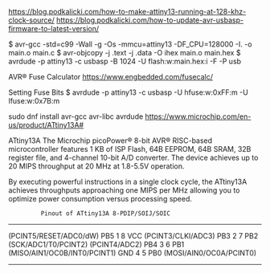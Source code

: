 https://blog.podkalicki.com/how-to-make-attiny13-running-at-128-khz-clock-source/
https://blog.podkalicki.com/how-to-update-avr-usbasp-firmware-to-latest-version/


 $ avr-gcc -std=c99 -Wall -g -Os -mmcu=attiny13 -DF_CPU=128000 -I. -o main.o main.c
 $ avr-objcopy -j .text -j .data -O ihex main.o main.hex
 $ avrdude -p attiny13 -c usbasp -B 1024 -U flash:w:main.hex:i -F -P usb

AVR® Fuse Calculator
  https://www.engbedded.com/fusecalc/

Setting Fuse Bits
 $ avrdude -p attiny13 -c usbasp -U hfuse:w:0xFF:m -U lfuse:w:0x7B:m



















sudo dnf install avr-gcc avr-libc avrdude
https://www.microchip.com/en-us/product/ATtiny13A#

ATtiny13A
The Microchip picoPower® 8-bit AVR® RISC-based microcontroller features
 1 KB of ISP Flash,
 64B EEPROM,
 64B SRAM,
 32B register file,
 and 4-channel 10-bit A/D converter.
 The device achieves up to 20 MIPS throughput at 20 MHz 
 at 1.8-5.5V operation.

By executing powerful instructions in a single clock cycle, 
 the ATtiny13A achieves throughputs approaching one MIPS per MHz 
 allowing you to optimize power consumption versus processing speed.



             Pinout of ATtiny13A 8-PDIP/SOIJ/SOIC
*********************************************************************
(PCINT5/RESET/ADC0/dW) PB5 1      8 VCC
    (PCINT3/CLKI/ADC3) PB3 2      7 PB2 (SCK/ADC1/T0/PCINT2)
         (PCINT4/ADC2) PB4 3      6 PB1 (MISO/AIN1/OC0B/INT0/PCINT1)
                       GND 4      5 PB0 (MOSI/AIN0/OC0A/PCINT0)
*********************************************************************







